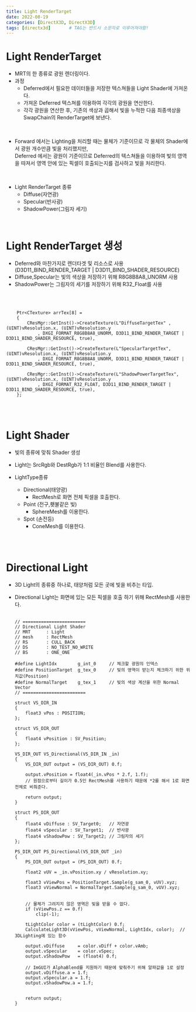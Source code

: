 ```yaml
---
title: Light RenderTarget
date: 2022-08-19
categories: [DirectX3D, DirectX3D]
tags: [directx3d]		# TAG는 반드시 소문자로 이루어져야함!
---
```


Light RenderTarget
==========================
* MRT의 한 종류로 광원 렌더링이다.
* 과정
  * Deferred에서 필요한 데이터들을 저장한 텍스쳐들을 Light Shader에 가져온다.
  * 가져온 Deferred 텍스쳐를 이용하여 각각의 광원을 연산한다.
  * 각각 광원을 연산한 후, 기존의 색상과 곱해서 빛을 누적한 다음 최종색상을 SwapChain의 RenderTarget에 보낸다.

<br>

* Forward 에서는 Lighting을 처리할 때는 물체가 기준이므로 각 물체의 Shader에서 광원 개수만큼 빛을 처리했지만,<br>
  Deferred 에서는 광원이 기준이므로 Deferred의 텍스쳐들을 이용하여 빛의 영역을 따져서 영역 안에 있는 픽셀이 호출되는지를 검사하고 빛을 처리한다.

<br>

* Light RenderTarget 종류
  * Diffuse(자연광)
  * Specular(반사광)
  * ShadowPower(그림자 세기)

<br>

Light RenderTarget 생성
=================================

 * Deferred와 마찬가지로 렌더타겟 및 리소스로 사용(D3D11_BIND_RENDER_TARGET | D3D11_BIND_SHADER_RESOURCE)
 * Diffuse,Specular는 빛의 색상을 저장하기 위해 R8G8B8A8_UNORM 사용
 * ShadowPower는 그림자의 세기를 저장하기 위해 R32_Float를 사용
 
<br><br>

		Ptr<CTexture> arrTex[8] =
		{
			CResMgr::GetInst()->CreateTexture(L"DiffuseTargetTex" , (UINT)vResolution.x, (UINT)vResolution.y
				, DXGI_FORMAT_R8G8B8A8_UNORM, D3D11_BIND_RENDER_TARGET | D3D11_BIND_SHADER_RESOURCE, true),

			CResMgr::GetInst()->CreateTexture(L"SpecularTargetTex", (UINT)vResolution.x, (UINT)vResolution.y
				, DXGI_FORMAT_R8G8B8A8_UNORM, D3D11_BIND_RENDER_TARGET | D3D11_BIND_SHADER_RESOURCE, true),

			CResMgr::GetInst()->CreateTexture(L"ShadowPowerTargetTex", (UINT)vResolution.x, (UINT)vResolution.y
				, DXGI_FORMAT_R32_FLOAT, D3D11_BIND_RENDER_TARGET | D3D11_BIND_SHADER_RESOURCE, true),
		};


<br><br>

Light Shader
==========================
* 빛의 종류에 맞춰 Shader 생성
* Light는 SrcRgb와 DestRgb가 1:1 비율인 Blend를 사용한다.

* LightType종류
  * Directional(태양광)
    * RectMesh로 화면 전체 픽셀을 호출한다.
  * Point (전구,횃불같은 빛)
    * SphereMesh를 이용한다.
  * Spot (손전등) 
    * ConeMesh를 이용한다.

<br><br>


Directional Light
================================
* 3D Light의 종류중 하나로, 태양처럼 모든 곳에 빛을 비추는 타입.

* Directional Light는 화면에 있는 모든 픽셀을 호출 하기 위해 RectMesh를 사용한다.<br><br>


      // ========================
      // Directional Light Shader
      // MRT      : Light
      // mesh     : RectMesh
      // RS       : CULL_BACK
      // DS       : NO_TEST_NO_WRITE
      // BS       : ONE_ONE

      #define LightIdx        g_int_0     // 체크할 광원의 인덱스
      #define PositionTarget  g_tex_0     // 빛의 영역이 받는지 체크하기 위한 위치값(Position)
      #define NormalTarget    g_tex_1     // 빛의 색상 계산을 위한 Normal Vector
      // ========================

      struct VS_DIR_IN
      {
          float3 vPos : POSITION;
      };

      struct VS_DIR_OUT
      {
          float4 vPosition : SV_Position;
      };

      VS_DIR_OUT VS_Directional(VS_DIR_IN _in)
      {
          VS_DIR_OUT output = (VS_DIR_OUT) 0.f;

          output.vPosition = float4(_in.vPos * 2.f, 1.f);
          // 원점으로부터 길이가 0.5인 RectMesh를 사용하기 때문에 *2를 해서 1로 화면 전체로 비춰준다.
          
          return output;
      }

      struct PS_DIR_OUT
      {
          float4 vDiffuse : SV_Target0;   // 자연광
          float4 vSpecular : SV_Target1;  // 반사광
          float4 vShadowPow : SV_Target2; // 그림자의 세기
      };

      PS_DIR_OUT PS_Directional(VS_DIR_OUT _in)
      {
          PS_DIR_OUT output = (PS_DIR_OUT) 0.f;
          
          float2 vUV = _in.vPosition.xy / vResolution.xy;
          
          float3 vViewPos = PositionTarget.Sample(g_sam_0, vUV).xyz;
          float3 vViewNormal = NormalTarget.Sample(g_sam_0, vUV).xyz;
          
          
          // 물체가 그려지지 않은 영역은 빛을 받을 수 없다.
          if (vViewPos.z == 0.f)
              clip(-1);
              
          tLightColor color = (tLightColor) 0.f;
          CalculateLight3D(vViewPos, vViewNormal, LightIdx, color);  // 3DLighting에 있는 함수
              
          output.vDiffuse     = color.vDiff + color.vAmb;
          output.vSpecular    = color.vSpec;
          output.vShadowPow   = (float4) 0.f;
          
          // ImGUI가 AlphaBlend를 지원하기 때문에 맞춰주기 위해 알파값을 1로 설정
          output.vDiffuse.a = 1.f;
          output.vSpecular.a = 1.f;
          output.vShadowPow.a = 1.f;
          
          
          return output;
      }